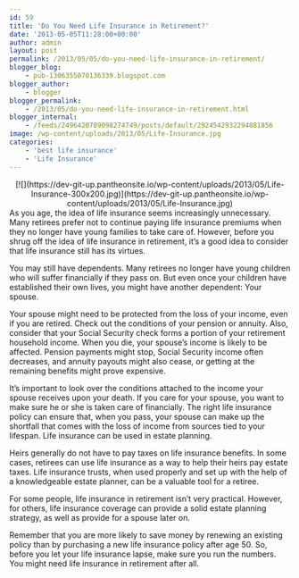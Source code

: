 ```yaml
---
id: 59
title: 'Do You Need Life Insurance in Retirement?'
date: '2013-05-05T11:28:00+00:00'
author: admin
layout: post
permalink: /2013/05/05/do-you-need-life-insurance-in-retirement/
blogger_blog:
    - pub-1306355070136339.blogspot.com
blogger_author:
    - blogger
blogger_permalink:
    - /2013/05/do-you-need-life-insurance-in-retirement.html
blogger_internal:
    - /feeds/2496420709098274749/posts/default/2924542932294881856
image: /wp-content/uploads/2013/05/Life-Insurance.jpg
categories:
    - 'best life insurance'
    - 'Life Insurance'
---
```


<div style="clear: both; text-align: center;">[![](https://dev-git-up.pantheonsite.io/wp-content/uploads/2013/05/Life-Insurance-300x200.jpg)](https://dev-git-up.pantheonsite.io/wp-content/uploads/2013/05/Life-Insurance.jpg)</div>As you age, the idea of life insurance seems increasingly unnecessary. Many retirees prefer not to continue paying life insurance premiums when they no longer have young families to take care of. However, before you shrug off the idea of life insurance in retirement, it’s a good idea to consider that life insurance still has its virtues.

You may still have dependents. Many retirees no longer have young children who will suffer financially if they pass on. But even once your children have established their own lives, you might have another dependent: Your spouse.

Your spouse might need to be protected from the loss of your income, even if you are retired. Check out the conditions of your pension or annuity. Also, consider that your Social Security check forms a portion of your retirement household income. When you die, your spouse’s income is likely to be affected. Pension payments might stop, Social Security income often decreases, and annuity payouts might also cease, or getting at the remaining benefits might prove expensive.

It’s important to look over the conditions attached to the income your spouse receives upon your death. If you care for your spouse, you want to make sure he or she is taken care of financially. The right life insurance policy can ensure that, when you pass, your spouse can make up the shortfall that comes with the loss of income from sources tied to your lifespan. Life insurance can be used in estate planning.

Heirs generally do not have to pay taxes on life insurance benefits. In some cases, retirees can use life insurance as a way to help their heirs pay estate taxes. Life insurance trusts, when used properly and set up with the help of a knowledgeable estate planner, can be a valuable tool for a retiree.

For some people, life insurance in retirement isn’t very practical. However, for others, life insurance coverage can provide a solid estate planning strategy, as well as provide for a spouse later on.

Remember that you are more likely to save money by renewing an existing policy than by purchasing a new life insurance policy after age 50. So, before you let your life insurance lapse, make sure you run the numbers. You might need life insurance in retirement after all.